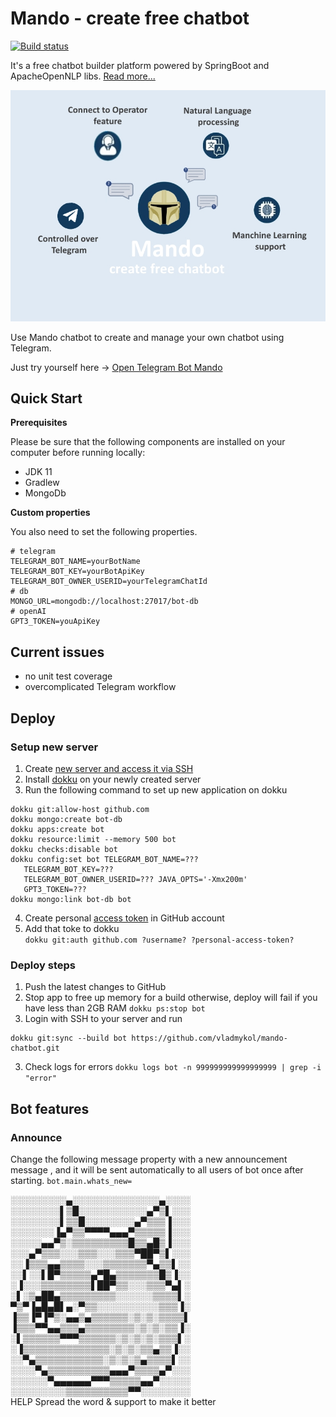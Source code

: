 # Mando - create free chatbot

[![Build status](https://travis-ci.com/vladmykol/mando-chatbot.svg?branch=master)](https://travis-ci.com/vladmykol/mando-chatbot)

It's a free chatbot builder platform powered by SpringBoot and ApacheOpenNLP libs. <a href="https://medium.vladmykol.com/my-nlp-chatbot-from-idea-to-500-users-3fadce3335b9">Read more...</a> 

![Bot Preview](./src/main/resources/static/bot-promo.jpg)

Use Mando chatbot to create and manage your own chatbot using Telegram.

Just try yourself here -> <a href="https://t.me/create_free_chatbot">Open Telegram Bot Mando</a>

## Quick Start

**Prerequisites**

Please be sure that the following components are installed on your computer before running locally:

- JDK 11
- Gradlew
- MongoDb

**Custom properties**

You also need to set the following properties.

~~~~
# telegram
TELEGRAM_BOT_NAME=yourBotName
TELEGRAM_BOT_KEY=yourBotApiKey
TELEGRAM_BOT_OWNER_USERID=yourTelegramChatId
# db
MONGO_URL=mongodb://localhost:27017/bot-db
# openAI
GPT3_TOKEN=youApiKey
~~~~

## Current issues

- no unit test coverage
- overcomplicated Telegram workflow

## Deploy

### Setup new server

1. Create [new server and access it via SSH](https://www.banjocode.com/post/hosting/setup-server-hetzner/)
1. Install [dokku](https://dokku.com/docs/getting-started/installation/#1-install-dokku) on your newly created server
1. Run the following command to set up new application on dokku

```
dokku git:allow-host github.com
dokku mongo:create bot-db
dokku apps:create bot
dokku resource:limit --memory 500 bot
dokku checks:disable bot
dokku config:set bot TELEGRAM_BOT_NAME=???
   TELEGRAM_BOT_KEY=???
   TELEGRAM_BOT_OWNER_USERID=??? JAVA_OPTS='-Xmx200m'
   GPT3_TOKEN=???
dokku mongo:link bot-db bot
```

4. Create
   personal [access token](https://docs.github.com/en/authentication/keeping-your-account-and-data-secure/creating-a-personal-access-token#creating-a-token)
   in GitHub account
4. Add that toke to dokku  
   `dokku git:auth github.com ?username? ?personal-access-token?`

### Deploy steps

1. Push the latest changes to GitHub
1. Stop app to free up memory for a build otherwise, deploy will fail if you have less than 2GB RAM `dokku ps:stop bot`
1. Login with SSH to your server and run

```
dokku git:sync --build bot https://github.com/vladmykol/mando-chatbot.git
```

3. Check logs for errors
   `dokku logs bot -n 999999999999999999 | grep -i "error"`

## Bot features
### Announce
Change the following message property with a new announcement message
, and it will be sent automatically to all users of bot once after starting. `bot.main.whats_new=`



░░░░░░░░░▄░░░░░░░░░░░░░░▄░░░░   
░░░░░░░░▌▒█░░░░░░░░░░░▄▀▒▌░░░   
░░░░░░░░▌▒▒█░░░░░░░░▄▀▒▒▒▐░░░     
░░░░░░░▐▄▀▒▒▀▀▀▀▄▄▄▀▒▒▒▒▒▐░░░   
░░░░░▄▄▀▒░▒▒▒▒▒▒▒▒▒█▒▒▄█▒▐░░░   
░░░▄▀▒▒▒░░░▒▒▒░░░▒▒▒▀██▀▒▌░░░     
░░▐▒▒▒▄▄▒▒▒▒░░░▒▒▒▒▒▒▒▀▄▒▒▌░░     
░░▌░░▌█▀▒▒▒▒▒▄▀█▄▒▒▒▒▒▒▒█▒▐░░     
░▐░░░▒▒▒▒▒▒▒▒▌██▀▒▒░░░▒▒▒▀▄▌░     
░▌░▒▄██▄▒▒▒▒▒▒▒▒▒░░░░░░▒▒▒▒▌░     
▀▒▀▐▄█▄█▌▄░▀▒▒░░░░░░░░░░▒▒▒▐░     
▐▒▒▐▀▐▀▒░▄▄▒▄▒▒▒▒▒▒░▒░▒░▒▒▒▒▌     
▐▒▒▒▀▀▄▄▒▒▒▄▒▒▒▒▒▒▒▒░▒░▒░▒▒▐░     
░▌▒▒▒▒▒▒▀▀▀▒▒▒▒▒▒░▒░▒░▒░▒▒▒▌░     
░▐▒▒▒▒▒▒▒▒▒▒▒▒▒▒░▒░▒░▒▒▄▒▒▐░░     
░░▀▄▒▒▒▒▒▒▒▒▒▒▒░▒░▒░▒▄▒▒▒▒▌░░     
░░░░▀▄▒▒▒▒▒▒▒▒▒▒▄▄▄▀▒▒▒▒▄▀░░░     
░░░░░░▀▄▄▄▄▄▄▀▀▀▒▒▒▒▒▄▄▀░░░░░     
░░░░░░░░░▒▒▒▒▒▒▒▒▒▒▀▀░░░░░░░░   
HELP
Spread the word & support to make it better
